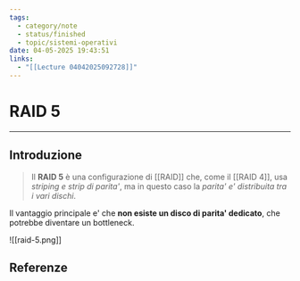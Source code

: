 ```yaml
---
tags:
  - category/note
  - status/finished
  - topic/sistemi-operativi
date: 04-05-2025 19:43:51
links:
  - "[[Lecture 04042025092728]]"
---
```

# RAID 5
---
## Introduzione
> Il **RAID 5** è una configurazione di [[RAID]] che, come il [[RAID 4]], usa _striping e strip di parita'_, ma in questo caso la _parita' e' distribuita tra i vari dischi_.

Il vantaggio principale e' che **non esiste un disco di parita' dedicato**, che potrebbe diventare un bottleneck.

![[raid-5.png]]

## Referenze